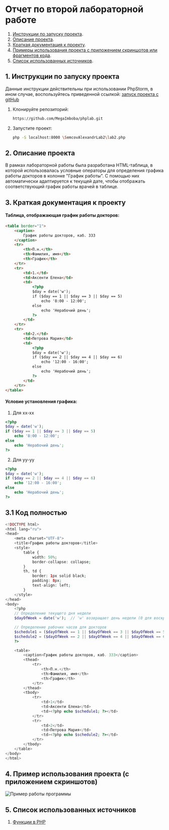 # Отчет по второй лабораторной работе

1. [Инструкции по запуску проекта](#1-инструкции-по-запуску-проекта).
2. [Описание проекта](#2-описание-проекта).
3. [Краткая документация к проекту](#3-краткая-документация-к-проекту).
4. [Примеры использования проекта с приложением скриншотов или фрагментов кода](#4-пример-использования-проекта-с-приложением-скриншотов).
5. [Список использованных источников](#5-список-использованных-источников).

## 1. Инструкции по запуску проекта

Данные инструкции действительны при использовании PhpStorm, в ином случае, воспользуйтесь приведенной ссылкой:
[запуск проекта с gitHub](https://www.youtube.com/watch?v=6N6JFynR0gM)

1. Клонируйте репозиторий:
   ```bash
   https://github.com/MegaImboba/phplab.git
2. Запустите проект:
   <!-- Если у вас есть веб-сервер (например, Apache или Nginx), настройте его так, чтобы корневой каталог указывал на
   каталог вашего проекта.  
   Если у вас нет веб-сервера, вы можете использовать встроенный сервер PHP для тестирования: -->
   ```bash 
   php -S localhost:8000 \SemcovAlexandrLab2\lab2.php

## 2. Описание проекта

В рамках лабораторной работы была разработана HTML-таблица, в которой использовалась условные операторы для определения графика работы докторов в колонке "График работы". С помощью них автоматически адаптируется к текущей дате, чтобы отображать соответствующий график работы врачей в таблице.

## 3. Краткая документация к проекту

#### Таблица, отображающая график работы докторов:

```html
<table border="1">
    <caption>
        График работы докторов, каб. 333
    </caption>
    <tr>
        <th>П.н.</th>
        <th>Фамилия, имя</th>
        <th>График</th>
    </tr>
    <tr>
        <td>1.</td>
        <td>Аксенти Елена</td>
        <td>
            <?php
            $day = date('w');
            if ($day == 1 || $day == 3 || $day == 5)
                echo '8:00 - 12:00';
            else
                echo 'Нерабочий день';
            ?>
        </td>
    </tr>
    <tr>
        <td>2.</td>
        <td>Петрова Мария</td>
        <td>
            <?php
            $day = date('w');
            if ($day == 2 || $day == 4 || $day == 6)
                echo '12:00 - 16:00';
            else
                echo 'Нерабочий день';
            ?>
        </td>
    </tr>
</table>
```

#### Условие установления графика:

1. Для xx-xx
```php
<?php
$day = date('w');
if ($day == 1 || $day == 3 || $day == 5)
    echo '8:00 - 12:00';
else
    echo 'Нерабочий день';
?>
```

2. Для yy-yy
```php
<?php
$day = date('w');
if ($day == 2 || $day == 4 || $day == 6)
    echo '12:00 - 16:00';
else
    echo 'Нерабочий день';
?>
```
## 3.1 Код полностью
```php
<!DOCTYPE html>
<html lang="ru">
<head>
    <meta charset="UTF-8">
    <title>График работы докторов</title>
    <style>
        table {
            width: 50%;
            border-collapse: collapse;
        }
        th, td {
            border: 1px solid black;
            padding: 8px;
            text-align: left;
        }
    </style>
</head>
<body>
    <?php
    // Определение текущего дня недели
    $dayOfWeek = date('w');  // 'w' возвращает день недели (0 для воскресенья, 6 для субботы)

    // Определение рабочих часов для докторов
    $schedule1 = ($dayOfWeek == 1 || $dayOfWeek == 3 || $dayOfWeek == 5) ? "8:00-12:00" : "Нерабочий день";
    $schedule2 = ($dayOfWeek == 2 || $dayOfWeek == 4 || $dayOfWeek == 6) ? "12:00-16:00" : "Нерабочий день";
    ?>

    <table>
        <caption>График работы докторов, каб. 333</caption>
        <thead>
            <tr>
                <th>П.н.</th>
                <th>Фамилия, имя</th>
                <th>График</th>
            </tr>
        </thead>
        <tbody>
            <tr>
                <td>1</td>
                <td>Аксенти Елена</td>
                <td><?php echo $schedule1; ?></td>
            </tr>
            <tr>
                <td>2</td>
                <td>Петрова Мария</td>
                <td><?php echo $schedule2; ?></td>
            </tr>
        </tbody>
    </table>
</body>
</html>
```

## 4. Пример использования проекта (с приложением скриншотов)

![Пример работы программы](sample.png)

## 5. Список использованных источников

1. [Функции в PHP](https://www.php.net/manual/ru/functions.user-defined.php)
